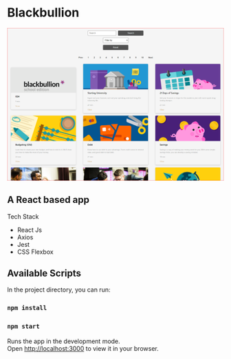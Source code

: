 # Blackbullion

![Blackbullion](/src/assets/images/Readme.PNG)

## A React based app

Tech Stack

- React Js
- Axios
- Jest
- CSS Flexbox

## Available Scripts

In the project directory, you can run:

### `npm install`
### `npm start`

Runs the app in the development mode.\
Open [http://localhost:3000](http://localhost:3000) to view it in your browser.